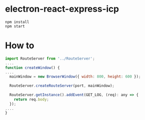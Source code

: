 # electron-react-express-icp
```
npm install  
npm start
```
# How to
```javascript
import RouteServer from '../RouteServer';
....
function createWindow() {
....
  mainWindow = new BrowserWindow({ width: 800, height: 600 });
  
  RouteServer.createRouteServer(port, mainWindow);
  
  RouteServer.getInstance().addEvent(GET_LOG, (req): any => {
    return req.body;
  });
....
}
